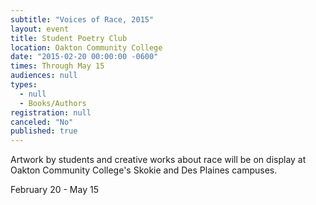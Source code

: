 ```yaml
---
subtitle: "Voices of Race, 2015"
layout: event
title: Student Poetry Club
location: Oakton Community College
date: "2015-02-20 00:00:00 -0600"
times: Through May 15
audiences: null
types: 
  - null
  - Books/Authors
registration: null
canceled: "No"
published: true
---
```


Artwork by students and creative works about race will be on display at Oakton Community College's Skokie and Des Plaines campuses.

February 20 - May 15